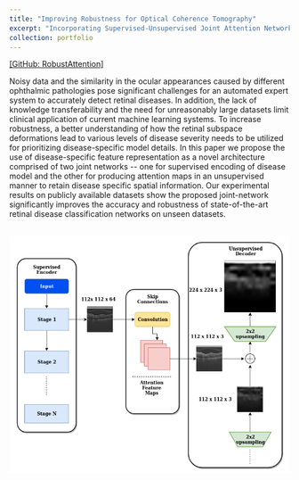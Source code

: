 ```yaml
---
title: "Improving Robustness for Optical Coherence Tomography"
excerpt: "Incorporating Supervised-Unsupervised Joint Attention Network for improving robustness for recogniziing diabetic Retinopathy.<br/><img src='/images/icip.png'>"
collection: portfolio
---
```


[[GitHub: RobustAttention]](https://github.com/SharifAmit/Robust_Joint_Attention)

Noisy data and the similarity in the ocular appearances caused by different ophthalmic pathologies pose significant challenges for an automated expert system to accurately detect retinal diseases. In addition, the lack of knowledge transferability and the need for unreasonably large datasets limit clinical application of current machine learning systems. To increase robustness, a better understanding of how the retinal subspace deformations lead to various levels of disease severity needs to be utilized for prioritizing disease-specific model details. In this paper we propose the use of disease-specific feature representation as a novel architecture comprised of two joint networks -- one for supervised encoding of disease model and the other for producing attention maps in an unsupervised manner to retain disease specific spatial information. Our experimental results on publicly available datasets show the proposed joint-network significantly improves the accuracy and robustness of state-of-the-art retinal disease classification networks on unseen datasets. 

<br/><img src='/images/icip.png'>